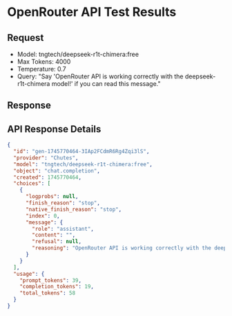# OpenRouter API Test Results

## Request
- Model: tngtech/deepseek-r1t-chimera:free
- Max Tokens: 4000
- Temperature: 0.7
- Query: "Say 'OpenRouter API is working correctly with the deepseek-r1t-chimera model!' if you can read this message."

## Response


## API Response Details
```json
{
  "id": "gen-1745770464-3IAp2FCdmR6Rg4Zqi3lS",
  "provider": "Chutes",
  "model": "tngtech/deepseek-r1t-chimera:free",
  "object": "chat.completion",
  "created": 1745770464,
  "choices": [
    {
      "logprobs": null,
      "finish_reason": "stop",
      "native_finish_reason": "stop",
      "index": 0,
      "message": {
        "role": "assistant",
        "content": "",
        "refusal": null,
        "reasoning": "OpenRouter API is working correctly with the deepseek-r1t-chimera model!"
      }
    }
  ],
  "usage": {
    "prompt_tokens": 39,
    "completion_tokens": 19,
    "total_tokens": 58
  }
}
```
